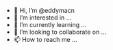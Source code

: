 - 👋 Hi, I’m @eddymacn
- 👀 I’m interested in ...
- 🌱 I’m currently learning ...
- 💞️ I’m looking to collaborate on ...
- 📫 How to reach me ...

<!---
eddymacn/eddymacn is a ✨ special ✨ repository because its `README.md` (this file) appears on your GitHub profile.
You can click the Preview link to take a look at your changes.
--->
